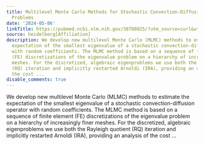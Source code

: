 ```yaml
---
title: Multilevel Monte Carlo Methods for Stochastic Convection-Diffusion Eigenvalue
  Problems
date: '2024-05-06'
linkTitle: https://pubmed.ncbi.nlm.nih.gov/38708025/?utm_source=curl&utm_medium=rss&utm_campaign=pubmed-2&utm_content=1FakS-2QOkCT8HsMOQP1bCRQ4YzyumYOmxmF0moLsQ3dFB1E9V&fc=20220326224207&ff=20240506181220&v=2.18.0.post9+e462414
source: heidelberg[Affiliation]
description: We develop new multilevel Monte Carlo (MLMC) methods to estimate the
  expectation of the smallest eigenvalue of a stochastic convection-diffusion operator
  with random coefficients. The MLMC method is based on a sequence of finite element
  (FE) discretizations of the eigenvalue problem on a hierarchy of increasingly finer
  meshes. For the discretized, algebraic eigenproblems we use both the Rayleigh quotient
  (RQ) iteration and implicitly restarted Arnoldi (IRA), providing an analysis of
  the cost ...
disable_comments: true
---
```

We develop new multilevel Monte Carlo (MLMC) methods to estimate the expectation of the smallest eigenvalue of a stochastic convection-diffusion operator with random coefficients. The MLMC method is based on a sequence of finite element (FE) discretizations of the eigenvalue problem on a hierarchy of increasingly finer meshes. For the discretized, algebraic eigenproblems we use both the Rayleigh quotient (RQ) iteration and implicitly restarted Arnoldi (IRA), providing an analysis of the cost ...
